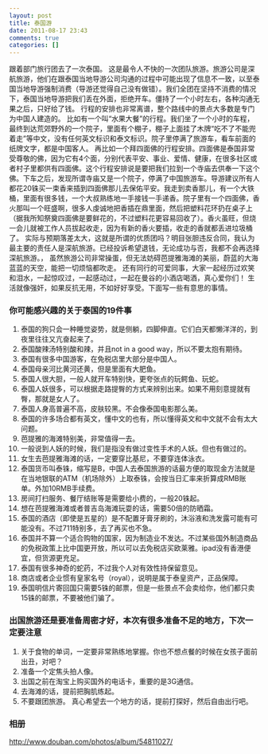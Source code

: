 ```yaml
---
layout: post
title: 泰国游
date: 2011-08-17 23:43
comments: true
categories: []
---
```

跟着部门旅行团去了一次泰国。
这是最令人不快的一次团队旅游。旅游公司是深航旅游，他们在跟泰国当地导游公司沟通的过程中可能出现了信息不一致，以至泰国当地导游强制消费（导游还觉得自己没有做错）。我们全团在坚持不消费的情况下，泰国当地导游把我们丢在外面，拒绝开车。僵持了一个小时左右，各种沟通无果之后，只好给了钱。
行程的安排也非常离谱，整个路线中的景点大多数是专门为中国人建造的。
比如有一个叫“水果大餐”的行程。我们坐了一个小时的车程，最终到达荒郊野外的一个院子，里面有个棚子，棚子上面挂了木牌“吃不了不能兜着走”等中文，没有任何英文标识和泰文标识。院子里停满了旅游车，看车前面的纸牌文字，都是中国客人。
再比如一个拜四面佛的行程安排。四面佛是泰国非常受尊敬的佛，因为它有4个面，分别代表平安、事业、爱情、健康，在很多社区或者村子里都供有四面佛。这个行程安排说是要把我们拉到一个寺庙去供奉一下这个佛。下车之后，发现所谓寺庙又是一个院子，停满了中国旅游车。导游建议所有人都花20铢买一束香来插到四面佛那儿去保佑平安。我走到卖香那儿，有一个大铁桶，里面有很多钱，一个大叔熟练地一手接钱一手递香。院子里有一个四面佛，香火那叫一个旺盛啊，很多人虔诚地把香插在鼎里面，然后把塑料花环扔在桌子上（据我所知祭奠四面佛是要鲜花的，不过塑料花更容易回收了）。香火虽旺，但烧一会儿就被工作人员拔起收走，因为有新的香火要插，收走的香就都丢进垃圾桶了。
实际与预期落差太大，这就是所谓的优质团吗？明目张胆违反合同，我认为最主要的责任人是深航旅游。已经投诉希望退钱，无论成功与否，我都不会再选择深航旅游。，
虽然旅游公司非常操蛋，但无法妨碍芭提雅海滩的美丽，蔚蓝的大海蓝蓝的天空，能把一切烦恼都吹走。
还有同行的可爱同事，大家一起经历过欢笑和泪水，一起惊叹过，一起感动过，一起在曼谷的小酒店喝酒，真心爱你们！
生活就像强奸，如果反抗无用，不如好好享受。下面写一些有意思的事情。
<h3>你可能感兴趣的关于泰国的19件事</h3>
<ol>
	<li>泰国的狗只会一种睡觉姿势，就是侧躺，四脚伸直。它们白天都懒洋洋的，到夜里往往又亢奋起来了。</li>
	<li>泰国酸辣汤特别酸和辣，并且not in a good way，所以不要太抱有期待。</li>
	<li>泰国有很多中国游客，在免税店里大部分是中国人。</li>
	<li>泰国母亲河比黄河还黄，但是里面有大肥鱼。</li>
	<li>泰国人很大胆，一般人就开车特别快，更夸张点的玩鳄鱼、玩蛇。</li>
	<li>泰国人妖很多，可以根据走路提臀的方式来辨别出来。如果不用刻意提就有臀，那就是女人了。</li>
	<li>泰国人身高普遍不高，皮肤较黑。不会像泰国电影那么美。</li>
	<li>泰国的许多场合都有英文，懂中文的也有，所以懂得英文和中文就不会有太大问题。</li>
	<li>芭提雅的海滩特别美，非常值得一去。</li>
	<li>一般说到人妖的时候，我们是指没有做过变性手术的人妖。但也有做过的。</li>
	<li>女生去芭提雅海滩的话，一定要穿比基尼，不要穿连体泳衣。</li>
	<li>泰国货币叫泰铢，缩写是B，中国人去泰国旅游的话最方便的取现金方法就是在当地银联的ATM（机场除外）上取泰铢，会按当日汇率来折算成RMB账单。外加10RMB手续费。</li>
	<li>房间打扫服务、餐厅结账等是需要给小费的，一般20铢起。</li>
	<li>想在芭提雅海滩或者普吉岛海滩玩耍的话，需要50倍的防晒霜。</li>
	<li>泰国的酒店（即使是五星的）是不配置牙膏牙刷的，沐浴液和洗发露可能有可能没有。不过711特别多，去了再买也不急。</li>
	<li>泰国并不算一个适合购物的国家，因为制造业不发达。不过某些国外制造商品的免税政策上比中国更开放，所以可以去免税店买欧莱雅。ipad没有香港便宜，但货源更充足。</li>
	<li>泰国有很多神奇的蛇药，不过我个人对有效性持保留意见。</li>
	<li>商店或者企业惯有皇家名号（royal），说明是属于泰皇资产，正品保障。</li>
	<li>泰国明信片寄回国只需要5铢的邮票，但是一些景点不会卖给你，他们都只卖15铢的邮票，不要被他们骗了。</li>
</ol>
<h3>出国旅游还是要准备周密才好，本次有很多准备不足的地方，下次一定要注意</h3>
<ol>
	<li>关于食物的单词，一定要非常熟练地掌握。你也不想点餐的时候在女孩子面前出丑，对吧？</li>
	<li>准备一个定焦头拍人像。</li>
	<li>出国之前在淘宝上购买国外的电话卡，重要的是3G通信。</li>
	<li>去海滩的话，提前把胸肌练起。</li>
	<li>不要跟团旅游。 真心希望去一个地方的话，提前打探好，然后自由出行吧。</li>
</ol>
<h3>相册</h3>
<a href="http://www.douban.com/photos/album/54811027/">http://www.douban.com/photos/album/54811027/</a>
